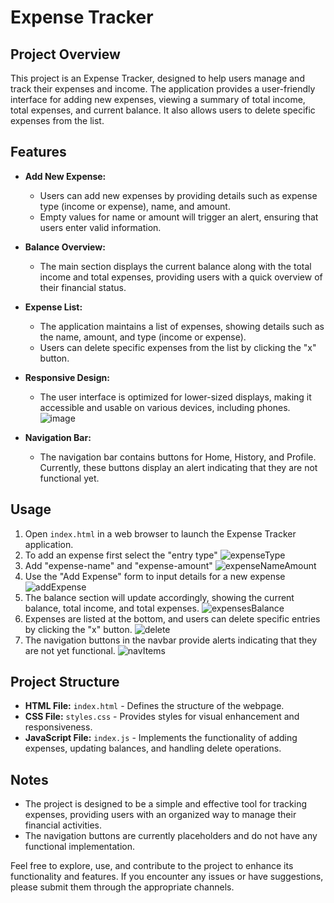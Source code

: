 # Expense Tracker

## Project Overview

This project is an Expense Tracker, designed to help users manage and track their expenses and income. The application provides a user-friendly interface for adding new expenses, viewing a summary of total income, total expenses, and current balance. It also allows users to delete specific expenses from the list.

## Features

- **Add New Expense:**
  - Users can add new expenses by providing details such as expense type (income or expense), name, and amount.
  - Empty values for name or amount will trigger an alert, ensuring that users enter valid information.

- **Balance Overview:**
  - The main section displays the current balance along with the total income and total expenses, providing users with a quick overview of their financial status.

- **Expense List:**
  - The application maintains a list of expenses, showing details such as the name, amount, and type (income or expense).
  - Users can delete specific expenses from the list by clicking the "x" button.

- **Responsive Design:**
  - The user interface is optimized for lower-sized displays, making it accessible and usable on various devices, including phones.
  ![image](https://github.com/PPraneesh/expenseTracker/assets/125351602/dc85f6e9-f388-483d-9a01-de24ca95e46d)

- **Navigation Bar:**
  - The navigation bar contains buttons for Home, History, and Profile. Currently, these buttons display an alert indicating that they are not functional yet.

## Usage

1. Open `index.html` in a web browser to launch the Expense Tracker application.
2. To add an expense first select the "entry type"
  ![expenseType](https://github.com/PPraneesh/expenseTracker/assets/125351602/6397b039-ef35-4925-9d9c-c2fec9f4030c)
3. Add "expense-name" and "expense-amount"
   ![expenseNameAmount](https://github.com/PPraneesh/expenseTracker/assets/125351602/1cfd6508-babf-4be3-82f2-324316b1e156)
4. Use the "Add Expense" form to input details for a new expense
   ![addExpense](https://github.com/PPraneesh/expenseTracker/assets/125351602/e1025cba-72ca-43ac-9bf8-bfc592560fbe)
5. The balance section will update accordingly, showing the current balance, total income, and total expenses.
  ![expensesBalance](https://github.com/PPraneesh/expenseTracker/assets/125351602/2f43f508-eac5-4f5f-b3a2-cf711e0d627f)
6. Expenses are listed at the bottom, and users can delete specific entries by clicking the "x" button.
  ![delete](https://github.com/PPraneesh/expenseTracker/assets/125351602/84d96cce-8341-4a67-806e-d967b7348e56)
7. The navigation buttons in the navbar provide alerts indicating that they are not yet functional.
  ![navItems](https://github.com/PPraneesh/expenseTracker/assets/125351602/e4c5bb6c-aa96-47e2-806a-44166ed98807)
## Project Structure

- **HTML File:** `index.html` - Defines the structure of the webpage.
- **CSS File:** `styles.css` - Provides styles for visual enhancement and responsiveness.
- **JavaScript File:** `index.js` - Implements the functionality of adding expenses, updating balances, and handling delete operations.

## Notes

- The project is designed to be a simple and effective tool for tracking expenses, providing users with an organized way to manage their financial activities.
- The navigation buttons are currently placeholders and do not have any functional implementation.

Feel free to explore, use, and contribute to the project to enhance its functionality and features. If you encounter any issues or have suggestions, please submit them through the appropriate channels.
